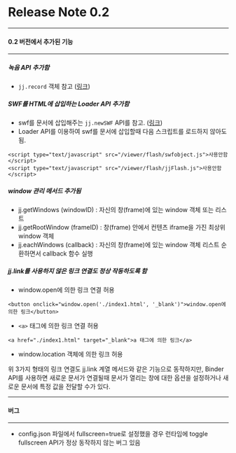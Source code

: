 # Release Note 0.2

--------------------------------------------
#### 0.2 버전에서 추가된 기능
--------------------------------------------

##### 녹음 API 추가함
* `jj.record` 객체 참고 (<a href="javascript:jj.link.html('./index.html', '_self', {parameter: 'ver/API.md'});" >링크</a>)

##### SWF를 HTML에 삽입하는 Loader API 추가함
* swf를 문서에 삽입해주는 `jj.newSWF` API를 참고. (<a href="javascript:jj.link.html('./index.html', '_self', {parameter: 'guide/guideFlash.md'});" >링크</a>)
* Loader API를 이용하여 swf를 문서에 삽입할때 다음 스크립트를 로드하지 않아도 됨.
```
<script type="text/javascript" src="/viewer/flash/swfobject.js">사용안함</script>
<script type="text/javascript" src="/viewer/flash/jjFlash.js">사용안함</script>
```

##### window 관리 메서드 추가됨
- jj.getWindows (windowID) : 자신의 창(frame)에 있는 window 객체 또는 리스트
- jj.getRootWindow (frameID) : 창(frame) 안에서 컨텐츠 iframe을 가진 최상위 window 객체
- jj.eachWindows (callback) : 자신의 창(frame)에 있는 window 객체 리스트 순환하면서 callback 함수 실행

##### jj.link를 사용하지 않은 링크 연결도 정상 작동하도록 함
* window.open에 의한 링크 연결 허용
```
<button onclick="window.open('./index1.html', '_blank')">window.open에 의한 링크</button>
```
* `<a>` 태그에 의한 링크 연결 허용
```
<a href="./index1.html" target="_blank">a 태그에 의한 링크</a>
```
* window.location 객체에 의한 링크 허용

위 3가지 형태의 링크 연결도 jj.link 계열 메서드와 같은 기능으로 동작하지만,
Binder API를 사용하면 새로운 문서가 연결될때 문서가 열리는 창에 대한 옵션을 설정하거나 새로운 문서에 특정 값을 전달할 수가 있다.


--------------------------------------------
#### 버그
--------------------------------------------

* config.json 파일에서 fullscreen=true로 설정했을 경우 런타임에 toggle fullscreen API가 정상 동작하지 않는 버그 있음



